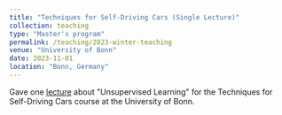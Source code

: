 ```yaml
---
title: "Techniques for Self-Driving Cars (Single Lecture)"
collection: teaching
type: "Master's program"
permalink: /teaching/2023-winter-teaching
venue: "University of Bonn"
date: 2023-11-01
location: "Bonn, Germany"
---
```


Gave one [lecture](https://www.youtube.com/watch?v=9KA04ayP2P4) about "Unsupervised Learning" for the Techniques for Self-Driving Cars course at the University of Bonn.
